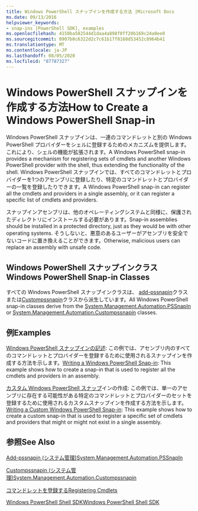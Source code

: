 ```yaml
---
title: Windows PowerShell スナップインを作成する方法 |Microsoft Docs
ms.date: 09/13/2016
helpviewer_keywords:
- snap-ins [PowerShell SDK], examples
ms.openlocfilehash: 4150ba582544d1daa4a898f0ff20b169c24a0ee0
ms.sourcegitcommit: 0907b8c6322d2c7c61b17f8168d53452c8964b41
ms.translationtype: MT
ms.contentlocale: ja-JP
ms.lasthandoff: 08/05/2020
ms.locfileid: "87787327"
---
```

# <a name="how-to-create-a-windows-powershell-snap-in"></a><span data-ttu-id="bad02-102">Windows PowerShell スナップインを作成する方法</span><span class="sxs-lookup"><span data-stu-id="bad02-102">How to Create a Windows PowerShell Snap-in</span></span>

<span data-ttu-id="bad02-103">Windows PowerShell スナップインは、一連のコマンドレットと別の Windows PowerShell プロバイダーをシェルに登録するためのメカニズムを提供します。これにより、シェルの機能が拡張されます。</span><span class="sxs-lookup"><span data-stu-id="bad02-103">A Windows PowerShell snap-in provides a mechanism for registering sets of cmdlets and another Windows PowerShell provider with the shell, thus extending the functionality of the shell.</span></span> <span data-ttu-id="bad02-104">Windows PowerShell スナップインでは、すべてのコマンドレットとプロバイダーを1つのアセンブリに登録したり、特定のコマンドレットとプロバイダーの一覧を登録したりできます。</span><span class="sxs-lookup"><span data-stu-id="bad02-104">A Windows PowerShell snap-in can register all the cmdlets and providers in a single assembly, or it can register a specific list of cmdlets and providers.</span></span>

<span data-ttu-id="bad02-105">スナップインアセンブリは、他のオペレーティングシステムと同様に、保護されたディレクトリにインストールする必要があります。</span><span class="sxs-lookup"><span data-stu-id="bad02-105">Snap-in assemblies should be installed in a protected directory, just as they would be with other operating systems.</span></span> <span data-ttu-id="bad02-106">そうしないと、悪意のあるユーザーがアセンブリを安全でないコードに置き換えることができます。</span><span class="sxs-lookup"><span data-stu-id="bad02-106">Otherwise, malicious users can replace an assembly with unsafe code.</span></span>

## <a name="windows-powershell-snap-in-classes"></a><span data-ttu-id="bad02-107">Windows PowerShell スナップインクラス</span><span class="sxs-lookup"><span data-stu-id="bad02-107">Windows PowerShell Snap-in Classes</span></span>

<span data-ttu-id="bad02-108">すべての Windows PowerShell スナップインクラスは、 [add-pssnapin](/dotnet/api/System.Management.Automation.PSSnapIn)クラスまたは[Custompssnapin](/dotnet/api/System.Management.Automation.CustomPSSnapIn)クラスから派生しています。</span><span class="sxs-lookup"><span data-stu-id="bad02-108">All Windows PowerShell snap-in classes derive from the [System.Management.Automation.PSSnapIn](/dotnet/api/System.Management.Automation.PSSnapIn) or [System.Management.Automation.Custompssnapin](/dotnet/api/System.Management.Automation.CustomPSSnapIn) classes.</span></span>

## <a name="examples"></a><span data-ttu-id="bad02-109">例</span><span class="sxs-lookup"><span data-stu-id="bad02-109">Examples</span></span>

<span data-ttu-id="bad02-110">[Windows PowerShell スナップインの記述](./writing-a-windows-powershell-snap-in.md): この例では、アセンブリ内のすべてのコマンドレットとプロバイダーを登録するために使用されるスナップインを作成する方法を示します。</span><span class="sxs-lookup"><span data-stu-id="bad02-110">[Writing a Windows PowerShell Snap-in](./writing-a-windows-powershell-snap-in.md): This example shows how to create a snap-in that is used to register all the cmdlets and providers in an assembly.</span></span>

<span data-ttu-id="bad02-111">[カスタム Windows PowerShell スナップ](./writing-a-custom-windows-powershell-snap-in.md)インの作成: この例では、単一のアセンブリに存在する可能性がある特定のコマンドレットとプロバイダーのセットを登録するために使用されるカスタムスナップインを作成する方法を示します。</span><span class="sxs-lookup"><span data-stu-id="bad02-111">[Writing a Custom Windows PowerShell Snap-in](./writing-a-custom-windows-powershell-snap-in.md): This example shows how to create a custom snap-in that is used to register a specific set of cmdlets and providers that might or might not exist in a single assembly.</span></span>

## <a name="see-also"></a><span data-ttu-id="bad02-112">参照</span><span class="sxs-lookup"><span data-stu-id="bad02-112">See Also</span></span>

[<span data-ttu-id="bad02-113">Add-pssnapin (システム管理)</span><span class="sxs-lookup"><span data-stu-id="bad02-113">System.Management.Automation.PSSnapIn</span></span>](/dotnet/api/System.Management.Automation.PSSnapIn)

[<span data-ttu-id="bad02-114">Custompssnapin (システム管理)</span><span class="sxs-lookup"><span data-stu-id="bad02-114">System.Management.Automation.Custompssnapin</span></span>](/dotnet/api/System.Management.Automation.CustomPSSnapIn)

[<span data-ttu-id="bad02-115">コマンドレットを登録する</span><span class="sxs-lookup"><span data-stu-id="bad02-115">Registering Cmdlets</span></span>](./registering-cmdlets.md)

[<span data-ttu-id="bad02-116">Windows PowerShell Shell SDK</span><span class="sxs-lookup"><span data-stu-id="bad02-116">Windows PowerShell Shell SDK</span></span>](../windows-powershell-reference.md)
